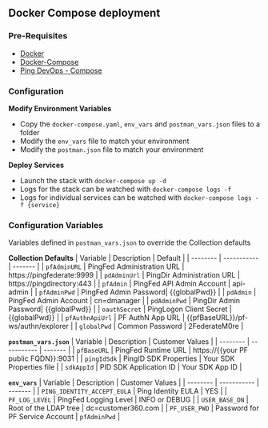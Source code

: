 ## Docker Compose deployment

### Pre-Requisites
* [Docker](https://www.docker.com/get-started)
* [Docker-Compose](https://docs.docker.com/compose/install/)
* [Ping DevOps - Compose](https://pingidentity-devops.gitbook.io/devops/deploy/deploycompose)

### Configuration

**Modify Environment Variables**
* Copy the `docker-compose.yaml`, `env_vars` and `postman_vars.json` files to a folder
* Modify the `env_vars` file to match your environment
* Modify the `postman.json` file to match your environment

**Deploy Services**
* Launch the stack with `docker-compose up -d`
* Logs for the stack can be watched with `docker-compose logs -f`
* Logs for individual services can be watched with `docker-compose logs -f {service}`

### Configuration Variables
Variables defined in `postman_vars.json` to override the Collection defaults

**Collection Defaults**
| Variable | Description | Default |
| -------- | ----------- | ------- |
| `pfAdminURL` | PingFed Administration URL | https://pingfederate:9999 |
| `pdAdminUrl` | PingDir Administration URL | https://pingdirectory:443 |
| `pfAdmin` | PingFed API Admin Account | api-admin |
| `pfAdminPwd` | PingFed Admin Password| {{globalPwd}} |
| `pdAdmin` | PingFed Admin Account | cn=dmanager |
| `pdAdminPwd` | PingDir Admin Password| {{globalPwd}} |
| `oauthSecret` | PingLogon Client Secret | {{globalPwd}} |
| `pfAuthnApiUrl` | PF AuthN App URL | {{pfBaseURL}}/pf-ws/authn/explorer |
| `globalPwd` | Common Password | 2FederateM0re |

**`postman_vars.json`**
| Variable | Description | Customer Values |
| -------- | ----------- | ------- |
| `pfBaseURL` | PingFed Runtime URL | https://{{your PF public FQDN}}:9031 |
| `pingIdSdk` | PingID SDK Properties  | Your SDK Properties file |
| `sdkAppId` | PID SDK Application ID | Your SDK App ID |

**`env_vars`**
| Variable | Description | Customer Values |
| -------- | ----------- | ------- |
| `PING_IDENTITY_ACCEPT_EULA` | Ping Identity EULA | YES |
| `PF_LOG_LEVEL` | PingFed Logging Level | INFO or DEBUG |
| `USER_BASE_DN` | Root of the LDAP tree | dc=customer360.com |
| `PF_USER_PWD` | Password for PF Service Account | `pfAdminPwd` |